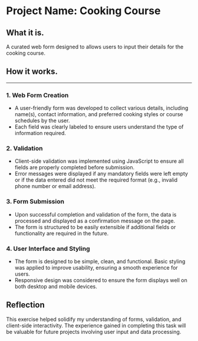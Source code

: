 # Project Name: Cooking Course

## What it is.

A curated web form designed to allows users to input their details for the cooking course. 

##  How it works.

---

### 1. **Web Form Creation**
   - A user-friendly form was developed to collect various details, including name(s), contact information, and preferred cooking styles or course schedules by the user.
   - Each field was clearly labeled to ensure users understand the type of information required.

### 2. **Validation**
   - Client-side validation was implemented using JavaScript to ensure all fields are properly completed before submission.
   - Error messages were displayed if any mandatory fields were left empty or if the data entered did not meet the required format (e.g., invalid phone number or email address).
   
### 3. **Form Submission**
   - Upon successful completion and validation of the form, the data is processed and displayed as a confirmation message on the page.
   - The form is structured to be easily extensible if additional fields or functionality are required in the future.

### 4. **User Interface and Styling**
   - The form is designed to be simple, clean, and functional. Basic styling was applied to improve usability, ensuring a smooth experience for users.
   - Responsive design was considered to ensure the form displays well on both desktop and mobile devices.

## Reflection

This exercise helped solidify my understanding of forms, validation, and client-side interactivity. The experience gained in completing this task will be valuable for future projects involving user input and data processing.

